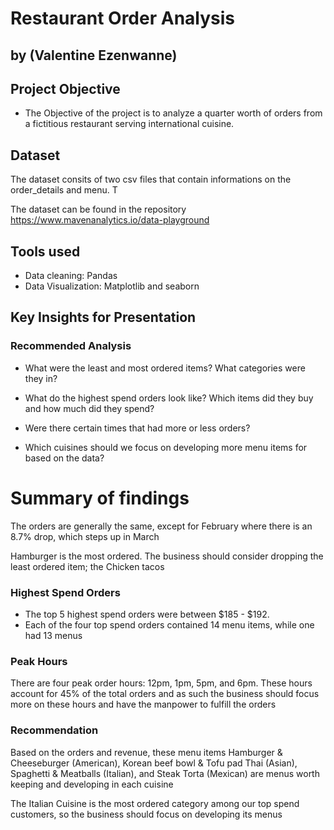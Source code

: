 # Restaurant Order Analysis 
## by (Valentine Ezenwanne)

## Project Objective
- The Objective of the project is to analyze a quarter worth of orders from a fictitious restaurant serving international cuisine.


## Dataset

The dataset consits of two csv files that contain informations on the order_details and menu. T


The dataset can be found in the repository https://www.mavenanalytics.io/data-playground




## Tools used
- Data cleaning: Pandas
- Data Visualization: Matplotlib and seaborn



## Key Insights for Presentation

### Recommended Analysis
- What were the least and most ordered items? What categories were they in?

- What do the highest spend orders look like? Which items did they buy and how much did they spend?

- Were there certain times that had more or less orders?

- Which cuisines should we focus on developing more menu items for based on the data?



# Summary of findings
The orders are generally the same, except for February where there is an 8.7% drop, which steps up in March

Hamburger is the most ordered. The business should consider dropping the least ordered item; the Chicken tacos

### Highest Spend Orders
- The top 5 highest spend orders were between $185 - $192.
- Each of the four top spend orders contained 14 menu items, while one had 13 menus

### Peak Hours
There are four peak order hours: 12pm, 1pm, 5pm, and 6pm. These hours account for 45% of the total orders and as such the business should focus more on these hours and have the manpower to fulfill the orders

### Recommendation
Based on the orders and revenue, these menu items Hamburger & Cheeseburger (American), Korean beef bowl & Tofu pad Thai (Asian), Spaghetti & Meatballs (Italian), and Steak Torta (Mexican) are menus worth keeping and developing in each cuisine

The Italian Cuisine is the most ordered category among our top spend customers, so the business should focus on developing its menus
